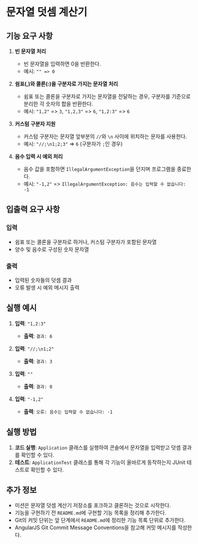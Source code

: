 # 문자열 덧셈 계산기

## 기능 요구 사항

1. **빈 문자열 처리**
    - 빈 문자열을 입력하면 0을 반환한다.
    - 예시: `"" => 0`

2. **쉼표(,)와 콜론(:)을 구분자로 가지는 문자열 처리**
    - 쉼표 또는 콜론을 구분자로 가지는 문자열을 전달하는 경우, 구분자를 기준으로 분리한 각 숫자의 합을 반환한다.
    - 예시: `"1,2"` => `3`, `"1,2,3"` => `6`, `"1,2:3"` => `6`

3. **커스텀 구분자 지원**
    - 커스텀 구분자는 문자열 앞부분의 `//`와 `\n` 사이에 위치하는 문자를 사용한다.
    - 예시: `"//;\n1;2;3"` => `6` (구분자가 `;`인 경우)

4. **음수 입력 시 예외 처리**
    - 음수 값을 포함하면 `IllegalArgumentException`을 던지며 프로그램을 종료한다.
    - 예시: `"-1,2"` => `IllegalArgumentException: 음수는 입력할 수 없습니다: -1`

## 입출력 요구 사항

### 입력
- 쉼표 또는 콜론을 구분자로 하거나, 커스텀 구분자가 포함된 문자열
- 양수 및 음수로 구성된 숫자 문자열

### 출력
- 입력된 숫자들의 덧셈 결과
- 오류 발생 시 예외 메시지 출력

## 실행 예시

1. **입력**: `"1,2:3"`
    - **출력**: `결과: 6`

2. **입력**: `"//;\n1;2"`
    - **출력**: `결과: 3`

3. **입력**: `""`
    - **출력**: `결과: 0`

4. **입력**: `"-1,2"`
    - **출력**: `오류: 음수는 입력할 수 없습니다: -1`

## 실행 방법

1. **코드 실행**: `Application` 클래스를 실행하여 콘솔에서 문자열을 입력받고 덧셈 결과를 확인할 수 있다.
2. **테스트**: `ApplicationTest` 클래스를 통해 각 기능이 올바르게 동작하는지 JUnit 테스트로 확인할 수 있다.

## 추가 정보

- 미션은 문자열 덧셈 계산기 저장소를 포크하고 클론하는 것으로 시작한다.
- 기능을 구현하기 전 `README.md`에 구현할 기능 목록을 정리해 추가한다.
- Git의 커밋 단위는 앞 단계에서 `README.md`에 정리한 기능 목록 단위로 추가한다.
- AngularJS Git Commit Message Conventions을 참고해 커밋 메시지를 작성한다.
